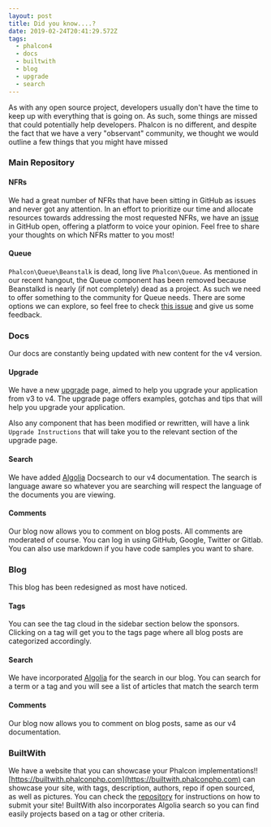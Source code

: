 ```yaml
---
layout: post
title: Did you know....?
date: 2019-02-24T20:41:29.572Z
tags:
  - phalcon4
  - docs
  - builtwith
  - blog
  - upgrade
  - search
---
```

As with any open source project, developers usually don't have the time to keep up with everything that is going on. As such, some things are missed that could potentially help developers. Phalcon is no different, and despite the fact that we have a very "observant" community, we thought we would outline a few things that you might have missed

### Main Repository

#### NFRs
We had a great number of NFRs that have been sitting in GitHub as issues and never got any attention. In an effort to prioritize our time and allocate resources towards addressing the most requested NFRs, we have an [issue](https://github.com/phalcon/cphalcon/issues/13855) in GitHub open, offering a platform to voice your opinion. Feel free to share your thoughts on which NFRs matter to you most!

#### Queue
`Phalcon\Queue\Beanstalk` is dead, long live `Phalcon\Queue`. As mentioned in our recent hangout, the Queue component has been removed because Beanstalkd is nearly (if not completely) dead as a project. As such we need to offer something to the community for Queue needs. There are some options we can explore, so feel free to check [this issue](https://github.com/phalcon/cphalcon/issues/13851) and give us some feedback.

### Docs
Our docs are constantly being updated with new content for the v4 version.

#### Upgrade
We have a new [upgrade](https://docs.phalconphp.com/4.0/en/upgrade) page, aimed to help you upgrade your application from v3 to v4. The upgrade page offers examples, gotchas and tips that will help you upgrade your application.

Also any component that has been modified or rewritten, will have a link `Upgrade Instructions` that will take you to the relevant section of the upgrade page.

#### Search
We have added [Algolia](https://algolia.com) Docsearch to our v4 documentation. The search is language aware so whatever you are searching will respect the language of the documents you are viewing.

#### Comments
Our blog now allows you to comment on blog posts. All comments are moderated of course. You can log in using GitHub, Google, Twitter or Gitlab. You can also use markdown if you have code samples you want to share.

### Blog
This blog has been redesigned as most have noticed. 

#### Tags
You can see the tag cloud in the sidebar section below the sponsors. Clicking on a tag will get you to the tags page where all blog posts are categorized accordingly.

#### Search
We have incorporated [Algolia](https://algolia.com) for the search in our blog. You can search for a term or a tag and you will see a list of articles that match the search term

#### Comments
Our blog now allows you to comment on blog posts, same as our v4 documentation.

### BuiltWith
We have a website that you can showcase your Phalcon implementations!! [https://builtwith.phalconphp.com](https://builtwith.phalconphp.com) can showcase your site, with tags, description, authors, repo if open sourced, as well as pictures. You can check the [repository](https://github.com/phalcon/builtwith) for instructions on how to submit your site! BuiltWith also incorporates Algolia search so you can find easily projects based on a tag or other criteria.
